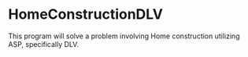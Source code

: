 # HomeConstructionDLV
This program will solve a problem involving Home construction utilizing ASP, specifically DLV.
